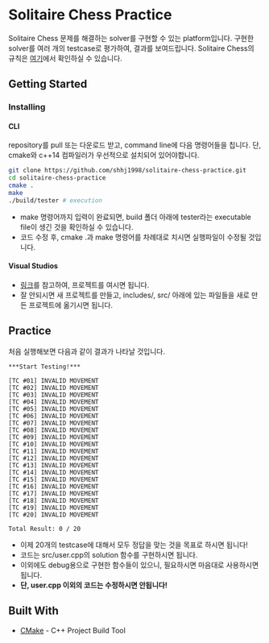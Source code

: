 # Solitaire Chess Practice

Solitaire Chess 문제를 해결하는 solver를 구현할 수 있는 platform입니다. 구현한 solver를 여러 개의 testcase로 평가하여, 결과를 보여드립니다. Solitaire Chess의 규칙은 [여기](https://www.thinkfun.com/wp-content/uploads/2015/09/SolChess-3400-IN03.pdf)에서 확인하실 수 있습니다.

## Getting Started

### Installing

#### CLI

repository를 pull 또는 다운로드 받고, command line에 다음 명령어들을 칩니다. 단, cmake와 c++14 컴파일러가 우선적으로 설치되어 있어야합니다.

```bash
git clone https://github.com/shhj1998/solitaire-chess-practice.git
cd solitaire-chess-practice
cmake .
make
./build/tester # execution
```

- make 명령어까지 입력이 완료되면, build 폴더 아래에 tester라는 executable file이 생긴 것을 확인하실 수 있습니다.
- 코드 수정 후, cmake .과 make 명령어를 차례대로 치시면 실행파일이 수정될 것입니다.

#### Visual Studios

- [링크](https://docs.microsoft.com/ko-kr/cpp/build/cmake-projects-in-visual-studio?view=vs-2019)를 참고하여, 프로젝트를 여시면 됩니다.
- 잘 안되시면 새 프로젝트를 만들고, includes/, src/ 아래에 있는 파일들을 새로 만든 프로젝트에 옮기시면 됩니다.

## Practice

처음 실행해보면 다음과 같이 결과가 나타날 것입니다.

```
***Start Testing!***

[TC #01] INVALID MOVEMENT
[TC #02] INVALID MOVEMENT
[TC #03] INVALID MOVEMENT
[TC #04] INVALID MOVEMENT
[TC #05] INVALID MOVEMENT
[TC #06] INVALID MOVEMENT
[TC #07] INVALID MOVEMENT
[TC #08] INVALID MOVEMENT
[TC #09] INVALID MOVEMENT
[TC #10] INVALID MOVEMENT
[TC #11] INVALID MOVEMENT
[TC #12] INVALID MOVEMENT
[TC #13] INVALID MOVEMENT
[TC #14] INVALID MOVEMENT
[TC #15] INVALID MOVEMENT
[TC #16] INVALID MOVEMENT
[TC #17] INVALID MOVEMENT
[TC #18] INVALID MOVEMENT
[TC #19] INVALID MOVEMENT
[TC #20] INVALID MOVEMENT

Total Result: 0 / 20
```

- 이제 20개의 testcase에 대해서 모두 정답을 맞는 것을 목표로 하시면 됩니다!
- 코드는 src/user.cpp의 solution 함수를 구현하시면 됩니다. 
- 이외에도 debug용으로 구현한 함수들이 있으니, 필요하시면 마음대로 사용하시면 됩니다. 
- **단, user.cpp 이외의 코드는 수정하시면 안됩니다!**

## Built With

* [CMake](https://cmake.org/) - C++ Project Build Tool
